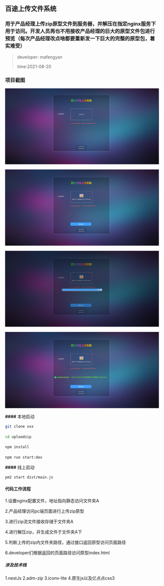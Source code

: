 ## 百途上传文件系统

### 用于产品经理上传zip原型文件到服务器，并解压在指定nginx服务下用于访问。开发人员再也不用接收产品经理的巨大的原型文件包进行预览（每次产品经理改点啥都要重新发一下巨大的完整的原型包，着实难受）

> developer: mafengyan
>
> time:2021-08-20

### 项目截图

![正常模式](./markimg/1.png)

![正常模式](./markimg/2.png)

![正常模式](./markimg/3.png)

![正常模式](./markimg/4.png)

**####** 本地启动

```bash
git clone xxx

cd uploadzip

npm install

npm run start:dev
```



**####** 线上启动

```bash
pm2 start dist/main.js
```



#### 代码工作流程

1.设置nginx配置文件，地址指向静态访问文件夹A

2.产品经理访问pc端页面进行上传zip原型

3.进行zip流文件接收存储于文件夹A

4.进行解压zip，并生成文件于文件夹A下

5.判断上传的zip内文件夹路径，通过接口返回原型访问页面路径

6.developer们根据返回的页面路径访问原型index.html


##### 涉及技术栈
1.nestJs
2.adm-zip
3.iconv-lite
4.原生js以及亿点点css3